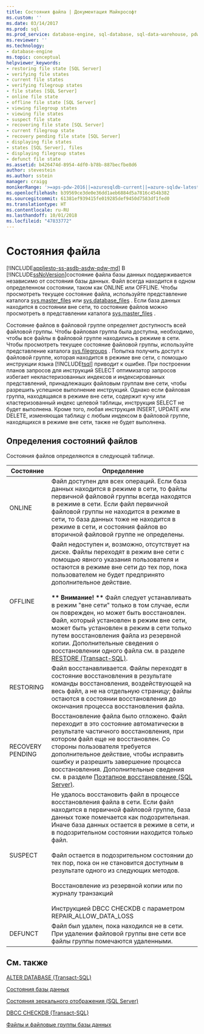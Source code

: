 ```yaml
---
title: Состояния файла | Документация Майкрософт
ms.custom: ''
ms.date: 03/14/2017
ms.prod: sql
ms.prod_service: database-engine, sql-database, sql-data-warehouse, pdw
ms.reviewer: ''
ms.technology:
- database-engine
ms.topic: conceptual
helpviewer_keywords:
- restoring file state [SQL Server]
- verifying file states
- current file states
- verifying filegroup states
- file states [SQL Server]
- online file state
- offline file state [SQL Server]
- viewing filegroup states
- viewing file states
- suspect file state
- recovering file state [SQL Server]
- current filegroup state
- recovery pending file state [SQL Server]
- displaying file states
- states [SQL Server], files
- displaying filegroup states
- defunct file state
ms.assetid: b426474d-8954-4df0-b78b-887becfbe8d6
author: stevestein
ms.author: sstein
manager: craigg
monikerRange: '>=aps-pdw-2016||=azuresqldb-current||=azure-sqldw-latest||>=sql-server-2016||=sqlallproducts-allversions||>=sql-server-linux-2017||=azuresqldb-mi-current'
ms.openlocfilehash: b39569ce3de0e36dd1aeb6884d5a7816c454b382
ms.sourcegitcommit: 61381ef939415fe019285def9450d7583df1fed0
ms.translationtype: HT
ms.contentlocale: ru-RU
ms.lasthandoff: 10/01/2018
ms.locfileid: "47833772"
---
```

# <a name="file-states"></a>Состояния файла
[!INCLUDE[appliesto-ss-asdb-asdw-pdw-md](../../includes/appliesto-ss-asdb-asdw-pdw-md.md)]
  В [!INCLUDE[ssNoVersion](../../includes/ssnoversion-md.md)]состояние файла базы данных поддерживается независимо от состояния базы данных. Файл всегда находится в одном определенном состоянии, таком как ONLINE или OFFLINE. Чтобы просмотреть текущее состояние файла, используйте представление каталога [sys.master_files](../../relational-databases/system-catalog-views/sys-master-files-transact-sql.md) или [sys.database_files](../../relational-databases/system-catalog-views/sys-database-files-transact-sql.md) . Если база данных находится в состоянии вне сети, то состояние файлов можно просмотреть в представлении каталога [sys.master_files](../../relational-databases/system-catalog-views/sys-master-files-transact-sql.md) .  
  
 Состояние файлов в файловой группе определяет доступность всей файловой группы. Чтобы файловая группа была доступна, необходимо, чтобы все файлы в файловой группе находились в режиме в сети. Чтобы просмотреть текущее состояние файловой группы, используйте представление каталога [sys.filegroups](../../relational-databases/system-catalog-views/sys-filegroups-transact-sql.md) . Попытка получить доступ к файловой группе, которая находится в режиме вне  сети, с помощью инструкции языка [!INCLUDE[tsql](../../includes/tsql-md.md)] приводит к ошибке. При построении планов запросов для инструкций SELECT оптимизатор запросов избегает некластеризованных индексов и индексированных представлений, принадлежащих файловым группам вне сети, чтобы разрешить успешное выполнение инструкций. Однако если файловая группа, находящаяся в режиме вне  сети, содержит кучу или кластеризованный индекс целевой таблицы, инструкция SELECT не будет выполнена. Кроме того, любая инструкция INSERT, UPDATE или DELETE, изменяющая таблицу с любым индексом в файловой группе, находящихся в режиме вне  сети, также не будет выполнена.  
  
## <a name="file-state-definitions"></a>Определения состояний файлов  
 Состояния файлов определяются в следующей таблице.  
  
|Состояние|Определение|  
|-----------|----------------|  
|ONLINE|Файл доступен для всех операций. Если база данных находится в режиме в сети, то файлы первичной файловой группы всегда находятся в режиме в сети. Если файл первичной файловой группы не находится в режиме в сети, то база данных тоже не находится в режиме в сети, и состояния файлов во вторичной файловой группе не определены.|  
|OFFLINE|Файл недоступен и, возможно, отсутствует на диске. Файлы переходят в режим вне сети с помощью явного указания пользователя и остаются в режиме вне  сети до тех пор, пока пользователем не будет предпринято дополнительное действие.<br /><br /> **\*\* Внимание! \*\*** Файл следует устанавливать в режим "вне сети" только в том случае, если он поврежден, но может быть восстановлен. Файл, который установлен в режим вне сети, может быть установлен в режим в сети только путем восстановления файла из резервной копии. Дополнительные сведения о восстановлении одного файла см. в разделе [RESTORE (Transact-SQL)](../../t-sql/statements/restore-statements-transact-sql.md).|  
|RESTORING|Файл восстанавливается. Файлы переходят в состояние восстановления в результате команды восстановления, воздействующей на весь файл, а не на отдельную страницу; файлы остаются в состоянии восстановления до окончания процесса восстановления файла.|  
|RECOVERY PENDING|Восстановление файла было отложено. Файл переходит в это состояние автоматически в результате частичного восстановления, при котором файл еще не восстановлен. Со стороны пользователя требуется дополнительное действие, чтобы исправить ошибку и разрешить завершение процесса восстановления. Дополнительные сведения см. в разделе [Поэтапное восстановление (SQL Server)](../../relational-databases/backup-restore/piecemeal-restores-sql-server.md).|  
|SUSPECT|Не удалось восстановить файл в процессе восстановления файла в сети. Если файл находится в первичной файловой группе, база данных тоже помечается как подозрительная. Иначе база данных остается в режиме в сети, и в подозрительном состоянии находится только файл.<br /><br /> Файл остается в подозрительном состоянии до тех пор, пока он не становится доступным в результате одного из следующих методов.<br /><br /> Восстановление из резервной копии или по журналу транзакций<br /><br /> Инструкцией DBCC CHECKDB c параметром REPAIR_ALLOW_DATA_LOSS|  
|DEFUNCT|Файл был удален, пока находился не в сети. При удалении файловой группы вне сети все файлы группы помечаются удаленными.|  
  
## <a name="related-content"></a>См. также  
 [ALTER DATABASE (Transact-SQL)](../../t-sql/statements/alter-database-transact-sql.md)  
  
 [Состояния базы данных](../../relational-databases/databases/database-states.md)  
  
 [Состояния зеркального отображения (SQL Server)](../../database-engine/database-mirroring/mirroring-states-sql-server.md)  
  
 [DBCC CHECKDB (Transact-SQL)](../../t-sql/database-console-commands/dbcc-checkdb-transact-sql.md)  
  
 [Файлы и файловые группы базы данных](../../relational-databases/databases/database-files-and-filegroups.md)  
  
  
